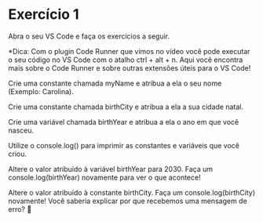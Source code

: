 # Exercício 1

Abra o seu VS Code e faça os exercícios a seguir.

*Dica: Com o plugin Code Runner que vimos no vídeo você pode executar o seu código no VS Code com o atalho ctrl + alt + n. Aqui você encontra mais sobre o Code Runner e sobre outras extensões úteis para o VS Code!

Crie uma constante chamada myName e atribua a ela o seu nome (Exemplo: Carolina).

Crie uma constante chamada birthCity e atribua a ela a sua cidade natal.

Crie uma variável chamada birthYear e atribua a ela o ano em que você nasceu.

Utilize o console.log() para imprimir as constantes e variáveis que você criou.

Altere o valor atribuído à variável birthYear para 2030. Faça um console.log(birthYear) novamente para ver o que acontece!

Altere o valor atribuído à constante birthCity. Faça um console.log(birthCity) novamente! Você saberia explicar por que recebemos uma mensagem de erro? 🤔
